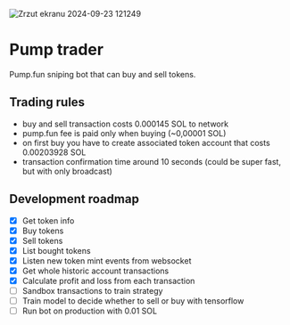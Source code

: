 ![Zrzut ekranu 2024-09-23 121249](https://github.com/user-attachments/assets/f30fff47-783e-4b35-a794-10ecd3453f29)

# Pump trader
Pump.fun sniping bot that can buy and sell tokens.


## Trading rules
- buy and sell transaction costs 0.000145 SOL to network
- pump.fun fee is paid only when buying (~0,00001 SOL)
- on first buy you have to create associated token account that costs 0.00203928 SOL
- transaction confirmation time around 10 seconds (could be super fast, but with only broadcast)


## Development roadmap
- [X] Get token info
- [X] Buy tokens
- [X] Sell tokens
- [X] List bought tokens
- [X] Listen new token mint events from websocket
- [X] Get whole historic account transactions
- [X] Calculate profit and loss from each transaction
- [ ] Sandbox transactions to train strategy
- [ ] Train model to decide whether to sell or buy with tensorflow
- [ ] Run bot on production with 0.01 SOL
